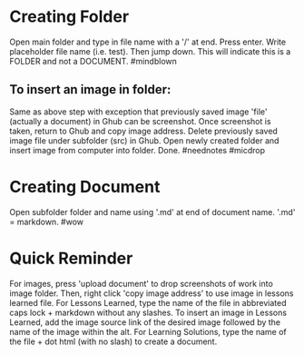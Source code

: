 <html>
 <body>
   <h1> Creating Folder </h1>
   <p> 
     Open main folder and type in file name with a '/' at end. Press enter. 
     Write placeholder file name (i.e. test). Then jump down. This will 
     indicate this is a FOLDER and not a DOCUMENT. #mindblown
  </p>
  <h2>
   To insert an image in folder: </h2>
     <p> Same as above step with exception that previously saved image 'file'
     (actually a document) in Ghub can be screenshot. Once screenshot is 
     taken, return to Ghub and copy image address. Delete previously 
     saved image file under subfolder (src) in Ghub. Open newly created folder 
     and insert image from computer into folder. Done. 
     #neednotes #micdrop
  </p>
  <h1> Creating Document</h1>
  <p>
     Open subfolder folder and name using '.md' at end of document name. 
    '.md' = markdown. #wow
  <h1>Quick Reminder</h1>
  <p>
   For images, press 'upload document' to drop screenshots of work into 
   image folder. Then, right click 'copy image address' to use image in 
   lessons learned file. For Lessons Learned, type the name of the file
   in abbreviated caps lock + markdown without any slashes. To insert an
   image in Lessons Learned, add the image source link of the desired
   image followed by the name of the image within the alt. For Learning
   Solutions, type the name of the file + dot html (with no slash) to
   create a document.  
  </p>
  </body>
</html>
